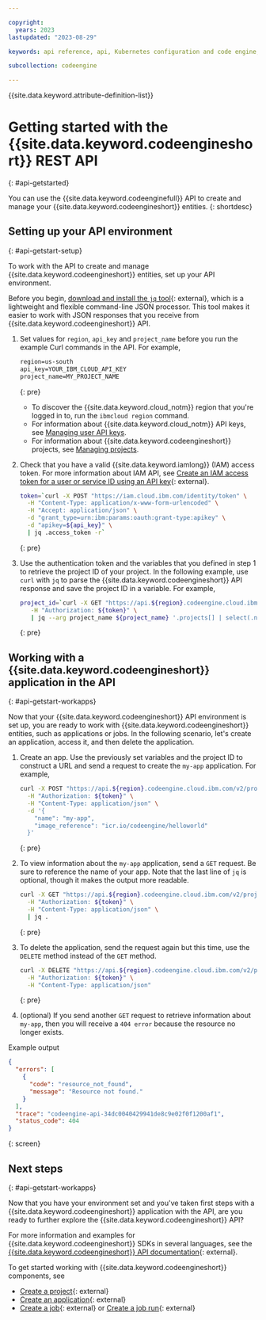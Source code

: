 ```yaml
---

copyright:
  years: 2023
lastupdated: "2023-08-29"

keywords: api reference, api, Kubernetes configuration and code engine, CRD for code engine, CRD, custom resource definition, guid, kubernetes, authenticate, code engine api

subcollection: codeengine

---
```


{{site.data.keyword.attribute-definition-list}}

# Getting started with the {{site.data.keyword.codeengineshort}} REST API 
{: #api-getstarted}

You can use the {{site.data.keyword.codeenginefull}} API to create and manage your {{site.data.keyword.codeengineshort}} entities. 
{: shortdesc}

## Setting up your API environment 
{: #api-getstart-setup}

To work with the API to create and manage {{site.data.keyword.codeengineshort}} entities, set up your API environment.

Before you begin, [download and install the `jq` tool](https://https://jqlang.github.io/jq/){: external}, which is a lightweight and flexible command-line JSON processor. This tool makes it easier to work with JSON responses that you receive from {{site.data.keyword.codeengineshort}} API.

1. Set values for `region`, `api_key` and `project_name` before you run the example Curl commands in the API. For example, 

    ```txt
    region=us-south
    api_key=YOUR_IBM_CLOUD_API_KEY
    project_name=MY_PROJECT_NAME
    ```
    {: pre}

    * To discover the {{site.data.keyword.cloud_notm}} region that you're logged in to, run the `ibmcloud region` command.
    * For information about {{site.data.keyword.cloud_notm}} API keys, see [Managing user API keys](/docs/account?topic=account-userapikey).
    * For information about {{site.data.keyword.codeengineshort}} projects, see [Managing projects](/docs/codeengine?topic=codeengine-manage-project).


2. Check that you have a valid {{site.data.keyword.iamlong}} (IAM) access token. For more information about IAM API, see [Create an IAM access token for a user or service ID using an API key](https://cloud.ibm.com/apidocs/iam-identity-token-api#gettoken-apikey){: external}.

    ```sh
    token=`curl -X POST "https://iam.cloud.ibm.com/identity/token" \
      -H "Content-Type: application/x-www-form-urlencoded" \
      -H "Accept: application/json" \
      -d "grant_type=urn:ibm:params:oauth:grant-type:apikey" \
      -d "apikey=${api_key}" \
      | jq .access_token -r`
    ```
    {: pre}

3. Use the authentication token and the variables that you defined in step 1 to retrieve the project ID of your project. In the following example, use `curl` with `jq` to parse the {{site.data.keyword.codeengineshort}} API response and save the project ID in a variable. For example, 

    ```sh
    project_id=`curl -X GET "https://api.${region}.codeengine.cloud.ibm.com/v2/projects" \
       -H "Authorization: ${token}" \
       | jq --arg project_name ${project_name} '.projects[] | select(.name == $project_name) | .id' -r`
    ```
    {: pre}

## Working with a {{site.data.keyword.codeengineshort}} application in the API 
{: #api-getstart-workapps}

Now that your {{site.data.keyword.codeengineshort}} API environment is set up, you are ready to work with {{site.data.keyword.codeengineshort}} entities, such as applications or jobs.  In the following scenario, let's create an application, access it, and then delete the application. 

1. Create an app. Use the previously set variables and the project ID to construct a URL and send a request to create the `my-app` application. For example, 
  
    ```sh
    curl -X POST "https://api.${region}.codeengine.cloud.ibm.com/v2/projects/${project_id}/apps" \
      -H "Authorization: ${token}" \
      -H "Content-Type: application/json" \
      -d '{
        "name": "my-app",
        "image_reference": "icr.io/codeengine/helloworld"
      }'
    ```
    {: pre}

2. To view information about the  `my-app` application, send a `GET` request. Be sure to reference the name of your app. Note that the last line of `jq` is optional, though it makes the output more readable.   

    ```sh
    curl -X GET "https://api.${region}.codeengine.cloud.ibm.com/v2/projects/${project_id}/apps/my-app" \
      -H "Authorization: ${token}" \
      -H "Content-Type: application/json" \
      | jq .
    ```
    {: pre}

3. To delete the application, send the request again but this time, use the `DELETE` method instead of the `GET` method. 

    ```sh
    curl -X DELETE "https://api.${region}.codeengine.cloud.ibm.com/v2/projects/${project_id}/apps/my-app" \
      -H "Authorization: ${token}" \
      -H "Content-Type: application/json"
    ```
    {: pre}

4. (optional) If you send another `GET` request to retrieve information about `my-app`, then you will receive a `404 error` because the resource no longer exists. 

Example output

```json
{
  "errors": [
    {
      "code": "resource_not_found",
      "message": "Resource not found."
    }
  ],
  "trace": "codeengine-api-34dc0040429941de8c9e02f0f1200af1",
  "status_code": 404
}
```
{: screen}


## Next steps
{: #api-getstart-workapps}

Now that you have your environment set and you've taken first steps with a {{site.data.keyword.codeengineshort}} application with the API, are you ready to further explore the {{site.data.keyword.codeengineshort}} API?

For more information and examples for {{site.data.keyword.codeengineshort}} SDKs in several languages, see the [{{site.data.keyword.codeengineshort}} API documentation](https://cloud.ibm.com/apidocs/codeengine/v2){: external}.

To get started working with {{site.data.keyword.codeengineshort}} components, see

* [Create a project](https://cloud.ibm.com/apidocs/codeengine/v2#create-project){: external} 
* [Create an application](https://cloud.ibm.com/apidocs/codeengine/v2#create-app){: external} 
* [Create a job](https://cloud.ibm.com/apidocs/codeengine/v2#create-job){: external} or [Create a job run](https://cloud.ibm.com/apidocs/codeengine/v2#create-job-run){: external}




